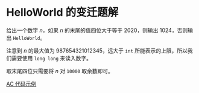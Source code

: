 # HelloWorld 的变迁题解

给出一个数字 $n$，如果 $n$ 的末尾的值四位大于等于 $2020$，则输出 $1024$，否则输出 `HelloWorld`。

注意到 $n$ 的最大值为 $987654321012345$，远大于 `int` 所能表示的上限，所以我们需要使用 `long long` 来读入数字。

取末尾四位只需要将 $n$ 对 `10000` 取余数即可。

[AC 代码示例](https://github.com/ExRoc/CCNU-HelloWorld/blob/master/2023%E8%93%9D%E6%A1%A5%E6%9D%AF%E9%80%89%E6%8B%94%E8%B5%9B/A.HelloWorld%E7%9A%84%E5%8F%98%E8%BF%81/std.c)

